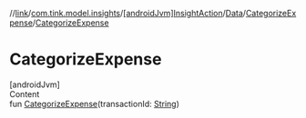 //[link](../../../../index.md)/[com.tink.model.insights](../../../index.md)/[[androidJvm]InsightAction](../../index.md)/[Data](../index.md)/[CategorizeExpense](index.md)/[CategorizeExpense](-categorize-expense.md)



# CategorizeExpense  
[androidJvm]  
Content  
fun [CategorizeExpense](-categorize-expense.md)(transactionId: [String](https://kotlinlang.org/api/latest/jvm/stdlib/kotlin/-string/index.html))  



